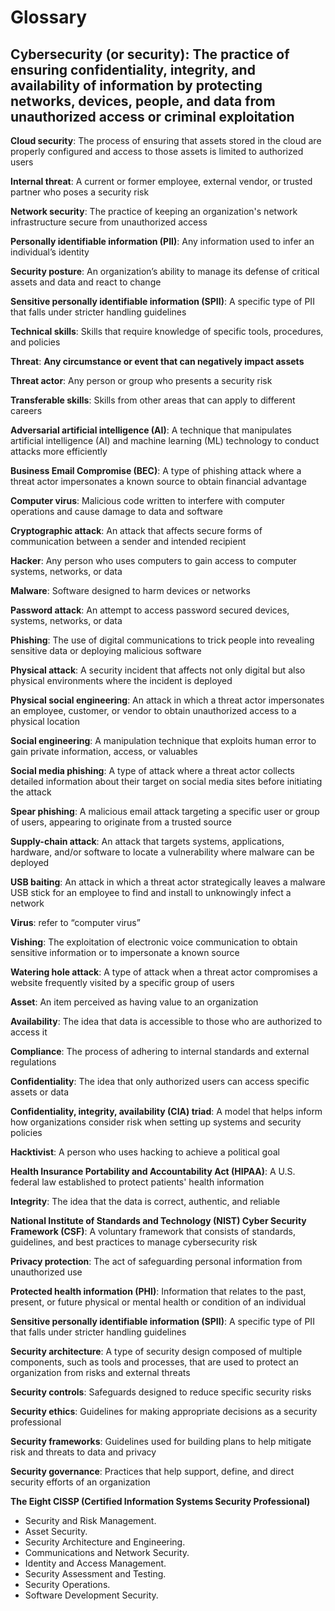 # Glossary

## **Cybersecurity (or security)**: __The practice of ensuring confidentiality, integrity, and availability of information by protecting networks, devices, people, and data from unauthorized access or criminal exploitation__

**Cloud security**:
The process of ensuring that assets stored in the cloud are properly configured and access to those assets is limited to authorized users

**Internal threat**: 
A current or former employee, external vendor, or trusted partner who poses a security risk

**Network security**: 
The practice of keeping an organization's network infrastructure secure from unauthorized access

**Personally identifiable information (PII)**: 
Any information used to infer an individual’s identity

**Security posture**:
An organization’s ability to manage its defense of critical assets and data and react to change 

**Sensitive personally identifiable information (SPII)**: 
A specific type of PII that falls under stricter handling guidelines

**Technical skills**: 
Skills that require knowledge of specific tools, procedures, and policies 

**Threat**: __Any circumstance or event that can negatively impact assets__

**Threat actor**: Any person or group who presents a security risk

**Transferable skills**: Skills from other areas that can apply to different careers 

**Adversarial artificial intelligence (AI)**: A technique that manipulates artificial intelligence (AI) and machine learning (ML) technology to conduct attacks more efficiently 

**Business Email Compromise (BEC)**: A type of phishing attack where a threat actor impersonates a known source to obtain financial advantage

**Computer virus**: Malicious code written to interfere with computer operations and cause damage to data and software

**Cryptographic attack**: An attack that affects secure forms of communication between a sender and intended recipient

**Hacker**: Any person who uses computers to gain access to computer systems, networks, or data

**Malware**: Software designed to harm devices or networks

**Password attack**: An attempt to access password secured devices, systems, networks, or data

**Phishing**: The use of digital communications to trick people into revealing sensitive data or deploying malicious software

**Physical attack**: A security incident that affects not only digital but also physical environments where the incident is deployed

**Physical social engineering**: An attack in which a threat actor impersonates an employee, customer, or vendor to obtain unauthorized access to a physical location

**Social engineering**: A manipulation technique that exploits human error to gain private information, access, or valuables

**Social media phishing**: A type of attack where a threat actor collects detailed information about their target on social media sites before initiating the attack

**Spear phishing**: A malicious email attack targeting a specific user or group of users, appearing to originate from a trusted source

**Supply-chain attack**: An attack that targets systems, applications, hardware, and/or software to locate a vulnerability where malware can be deployed

**USB baiting**: An attack in which a threat actor strategically leaves a malware USB stick for an employee to find and install to unknowingly infect a network

**Virus**: refer to “computer virus”

**Vishing**: The exploitation of electronic voice communication to obtain sensitive information or to impersonate a known source

**Watering hole attack**: A type of attack when a threat actor compromises a website frequently visited by a specific group of users

**Asset**: An item perceived as having value to an organization 

**Availability**: The idea that data is accessible to those who are authorized to access it

**Compliance**: The process of adhering to internal standards and external regulations

**Confidentiality**: The idea that only authorized users can access specific assets or data

**Confidentiality, integrity, availability (CIA) triad**: A model that helps inform how organizations consider risk when setting up systems and security policies

**Hacktivist**: A person who uses hacking to achieve a political goal

**Health Insurance Portability and Accountability Act (HIPAA)**: A U.S. federal law established to protect patients' health information

**Integrity**: The idea that the data is correct, authentic, and reliable

**National Institute of Standards and Technology (NIST) Cyber Security Framework (CSF)**: A voluntary framework that consists of standards, guidelines, and best practices to manage cybersecurity risk

**Privacy protection**: The act of safeguarding personal information from unauthorized use

**Protected health information (PHI)**: 
 Information that relates to the past, present, or future physical or mental health or condition of an individual

**Sensitive personally identifiable information (SPII)**: 
 A specific type of PII that falls under stricter handling guidelines

**Security architecture**: 
 A type of security design composed of multiple components, such as tools and processes, that are used to protect an organization from risks and external threats

**Security controls**: 
 Safeguards designed to reduce specific security risks

**Security ethics**: 
 Guidelines for making appropriate decisions as a security professional

**Security frameworks**:
 Guidelines used for building plans to help mitigate risk and threats to data and privacy

**Security governance**: 
 Practices that help support, define, and direct security efforts of an organization

**The Eight CISSP (Certified Information Systems Security Professional)**
 - Security and Risk Management.
 - Asset Security.
 - Security Architecture and Engineering.
 - Communications and Network Security.
 - Identity and Access Management.
 - Security Assessment and Testing.
 - Security Operations.
 - Software Development Security.

